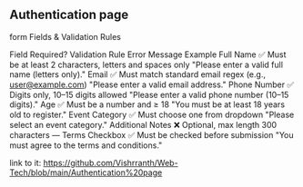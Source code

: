 ## Authentication page

form Fields & Validation Rules

Field	Required?	Validation Rule	Error Message Example
Full Name	✅	Must be at least 2 characters, letters and spaces only	"Please enter a valid full name (letters only)."
Email	✅	Must match standard email regex (e.g., user@example.com)	"Please enter a valid email address."
Phone Number	✅	Digits only, 10–15 digits allowed	"Please enter a valid phone number (10–15 digits)."
Age	✅	Must be a number and ≥ 18	"You must be at least 18 years old to register."
Event Category	✅	Must choose one from dropdown	"Please select an event category."
Additional Notes	❌	Optional, max length 300 characters	—
Terms Checkbox	✅	Must be checked before submission	"You must agree to the terms and conditions."


link to it:
https://github.com/Vishrranth/Web-Tech/blob/main/Authentication%20page
